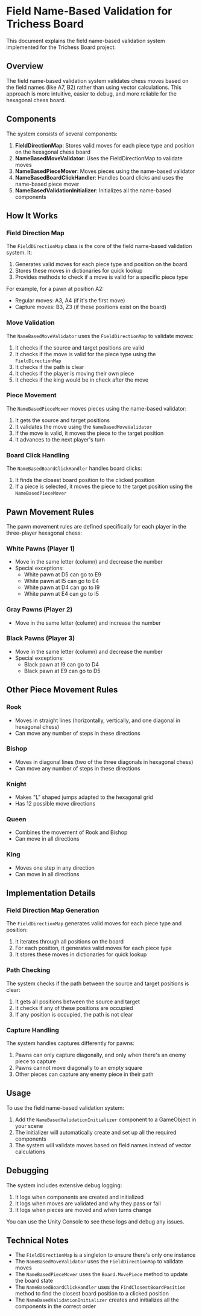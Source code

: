 # Field Name-Based Validation for Trichess Board

This document explains the field name-based validation system implemented for the Trichess Board project.

## Overview

The field name-based validation system validates chess moves based on the field names (like A7, B2) rather than using vector calculations. This approach is more intuitive, easier to debug, and more reliable for the hexagonal chess board.

## Components

The system consists of several components:

1. **FieldDirectionMap**: Stores valid moves for each piece type and position on the hexagonal chess board
2. **NameBasedMoveValidator**: Uses the FieldDirectionMap to validate moves
3. **NameBasedPieceMover**: Moves pieces using the name-based validator
4. **NameBasedBoardClickHandler**: Handles board clicks and uses the name-based piece mover
5. **NameBasedValidationInitializer**: Initializes all the name-based components

## How It Works

### Field Direction Map

The `FieldDirectionMap` class is the core of the field name-based validation system. It:

1. Generates valid moves for each piece type and position on the board
2. Stores these moves in dictionaries for quick lookup
3. Provides methods to check if a move is valid for a specific piece type

For example, for a pawn at position A2:
- Regular moves: A3, A4 (if it's the first move)
- Capture moves: B3, Z3 (if these positions exist on the board)

### Move Validation

The `NameBasedMoveValidator` uses the `FieldDirectionMap` to validate moves:

1. It checks if the source and target positions are valid
2. It checks if the move is valid for the piece type using the `FieldDirectionMap`
3. It checks if the path is clear
4. It checks if the player is moving their own piece
5. It checks if the king would be in check after the move

### Piece Movement

The `NameBasedPieceMover` moves pieces using the name-based validator:

1. It gets the source and target positions
2. It validates the move using the `NameBasedMoveValidator`
3. If the move is valid, it moves the piece to the target position
4. It advances to the next player's turn

### Board Click Handling

The `NameBasedBoardClickHandler` handles board clicks:

1. It finds the closest board position to the clicked position
2. If a piece is selected, it moves the piece to the target position using the `NameBasedPieceMover`

## Pawn Movement Rules

The pawn movement rules are defined specifically for each player in the three-player hexagonal chess:

### White Pawns (Player 1)
- Move in the same letter (column) and decrease the number
- Special exceptions:
  - White pawn at D5 can go to E9
  - White pawn at I5 can go to E4
  - White pawn at D4 can go to I9
  - White pawn at E4 can go to I5

### Gray Pawns (Player 2)
- Move in the same letter (column) and increase the number

### Black Pawns (Player 3)
- Move in the same letter (column) and decrease the number
- Special exceptions:
  - Black pawn at I9 can go to D4
  - Black pawn at E9 can go to D5

## Other Piece Movement Rules

### Rook
- Moves in straight lines (horizontally, vertically, and one diagonal in hexagonal chess)
- Can move any number of steps in these directions

### Bishop
- Moves in diagonal lines (two of the three diagonals in hexagonal chess)
- Can move any number of steps in these directions

### Knight
- Makes "L" shaped jumps adapted to the hexagonal grid
- Has 12 possible move directions

### Queen
- Combines the movement of Rook and Bishop
- Can move in all directions

### King
- Moves one step in any direction
- Can move in all directions

## Implementation Details

### Field Direction Map Generation

The `FieldDirectionMap` generates valid moves for each piece type and position:

1. It iterates through all positions on the board
2. For each position, it generates valid moves for each piece type
3. It stores these moves in dictionaries for quick lookup

### Path Checking

The system checks if the path between the source and target positions is clear:

1. It gets all positions between the source and target
2. It checks if any of these positions are occupied
3. If any position is occupied, the path is not clear

### Capture Handling

The system handles captures differently for pawns:

1. Pawns can only capture diagonally, and only when there's an enemy piece to capture
2. Pawns cannot move diagonally to an empty square
3. Other pieces can capture any enemy piece in their path

## Usage

To use the field name-based validation system:

1. Add the `NameBasedValidationInitializer` component to a GameObject in your scene
2. The initializer will automatically create and set up all the required components
3. The system will validate moves based on field names instead of vector calculations

## Debugging

The system includes extensive debug logging:

1. It logs when components are created and initialized
2. It logs when moves are validated and why they pass or fail
3. It logs when pieces are moved and when turns change

You can use the Unity Console to see these logs and debug any issues.

## Technical Notes

- The `FieldDirectionMap` is a singleton to ensure there's only one instance
- The `NameBasedMoveValidator` uses the `FieldDirectionMap` to validate moves
- The `NameBasedPieceMover` uses the `Board.MovePiece` method to update the board state
- The `NameBasedBoardClickHandler` uses the `FindClosestBoardPosition` method to find the closest board position to a clicked position
- The `NameBasedValidationInitializer` creates and initializes all the components in the correct order
